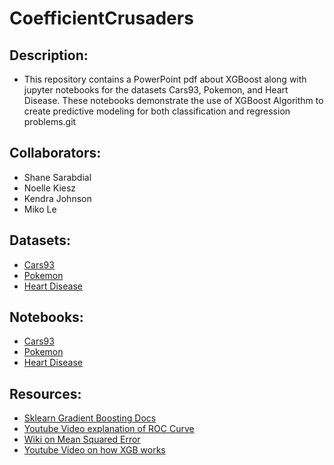 # CoefficientCrusaders

## Description:
- This repository contains a PowerPoint pdf about XGBoost along with jupyter notebooks for the datasets Cars93, Pokemon, and Heart Disease. These notebooks demonstrate the use of XGBoost Algorithm to create predictive modeling for both classification and regression problems.git
## Collaborators:
- Shane Sarabdial
- Noelle Kiesz
- Kendra Johnson
- Miko Le

## Datasets:
- [Cars93](https://www.kaggle.com/datasets/anand0427/cars93)
- [Pokemon](https://www.kaggle.com/datasets/abcsds/pokemon)
- [Heart Disease](https://www.kaggle.com/datasets/kamilpytlak/personal-key-indicators-of-heart-disease)

## Notebooks:
- [Cars93](https://github.com/shane-sarabdial/CoefficientCrusaders/blob/main/notebooks/Kendra_XGBoost_Cars.ipynb)
- [Pokemon](https://github.com/shane-sarabdial/CoefficientCrusaders/blob/main/notebooks/pokemon.ipynb)
- [Heart Disease](https://github.com/shane-sarabdial/CoefficientCrusaders/blob/main/notebooks/heart.ipynb)

## Resources:
- [Sklearn Gradient Boosting Docs](https://scikit-learn.org/stable/modules/generated/sklearn.ensemble.GradientBoostingClassifier.html)
- [Youtube Video explanation of ROC Curve](https://www.youtube.com/watch?v=SHM_GgNI4fY)
- [Wiki on Mean Squared Error](https://en.wikipedia.org/wiki/Mean_squared_error)
- [Youtube Video on how XGB works](https://www.youtube.com/watch?v=OQKQHNCVf5k&t=239s)